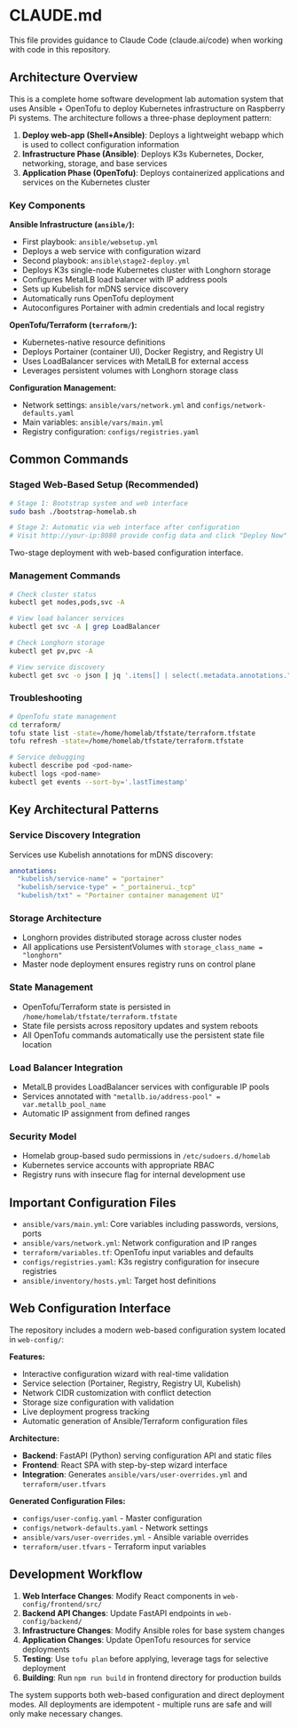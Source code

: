 # CLAUDE.md

This file provides guidance to Claude Code (claude.ai/code) when working with code in this repository.

## Architecture Overview

This is a complete home software development lab automation system that uses Ansible + OpenTofu to deploy Kubernetes infrastructure on Raspberry Pi systems. The architecture follows a three-phase deployment pattern:

1. **Deploy web-app (Shell+Ansible)**: Deploys a lightweight webapp which is used to collect configuration information
2. **Infrastructure Phase (Ansible)**: Deploys K3s Kubernetes, Docker, networking, storage, and base services
3. **Application Phase (OpenTofu)**: Deploys containerized applications and services on the Kubernetes cluster

### Key Components

**Ansible Infrastructure (`ansible/`):**
- First playbook: `ansible/websetup.yml`
- Deploys a web service with configuration wizard
- Second playbook: `ansible\stage2-deploy.yml`
- Deploys K3s single-node Kubernetes cluster with Longhorn storage
- Configures MetalLB load balancer with IP address pools
- Sets up Kubelish for mDNS service discovery
- Automatically runs OpenTofu deployment
- Autoconfigures Portainer with admin credentials and local registry

**OpenTofu/Terraform (`terraform/`):**
- Kubernetes-native resource definitions
- Deploys Portainer (container UI), Docker Registry, and Registry UI
- Uses LoadBalancer services with MetalLB for external access
- Leverages persistent volumes with Longhorn storage class

**Configuration Management:**
- Network settings: `ansible/vars/network.yml` and `configs/network-defaults.yaml`
- Main variables: `ansible/vars/main.yml`
- Registry configuration: `configs/registries.yaml`

## Common Commands

### Staged Web-Based Setup (Recommended)
```bash
# Stage 1: Bootstrap system and web interface
sudo bash ./bootstrap-homelab.sh

# Stage 2: Automatic via web interface after configuration
# Visit http://your-ip:8080 provide config data and click "Deploy Now"
```
Two-stage deployment with web-based configuration interface.

### Management Commands
```bash
# Check cluster status
kubectl get nodes,pods,svc -A

# View load balancer services
kubectl get svc -A | grep LoadBalancer

# Check Longhorn storage
kubectl get pv,pvc -A

# View service discovery
kubectl get svc -o json | jq '.items[] | select(.metadata.annotations."kubelish/service-name")'
```

### Troubleshooting
```bash
# OpenTofu state management
cd terraform/
tofu state list -state=/home/homelab/tfstate/terraform.tfstate
tofu refresh -state=/home/homelab/tfstate/terraform.tfstate

# Service debugging
kubectl describe pod <pod-name>
kubectl logs <pod-name>
kubectl get events --sort-by='.lastTimestamp'
```

## Key Architectural Patterns

### Service Discovery Integration
Services use Kubelish annotations for mDNS discovery:
```yaml
annotations:
  "kubelish/service-name" = "portainer"
  "kubelish/service-type" = "_portainerui._tcp"
  "kubelish/txt" = "Portainer container management UI"
```

### Storage Architecture
- Longhorn provides distributed storage across cluster nodes
- All applications use PersistentVolumes with `storage_class_name = "longhorn"`
- Master node deployment ensures registry runs on control plane

### State Management
- OpenTofu/Terraform state is persisted in `/home/homelab/tfstate/terraform.tfstate`
- State file persists across repository updates and system reboots
- All OpenTofu commands automatically use the persistent state file location

### Load Balancer Integration
- MetalLB provides LoadBalancer services with configurable IP pools
- Services annotated with `"metallb.io/address-pool" = var.metallb_pool_name`
- Automatic IP assignment from defined ranges

### Security Model
- Homelab group-based sudo permissions in `/etc/sudoers.d/homelab`
- Kubernetes service accounts with appropriate RBAC
- Registry runs with insecure flag for internal development use

## Important Configuration Files

- `ansible/vars/main.yml`: Core variables including passwords, versions, ports
- `ansible/vars/network.yml`: Network configuration and IP ranges
- `terraform/variables.tf`: OpenTofu input variables and defaults
- `configs/registries.yaml`: K3s registry configuration for insecure registries
- `ansible/inventory/hosts.yml`: Target host definitions

## Web Configuration Interface

The repository includes a modern web-based configuration system located in `web-config/`:

**Features:**
- Interactive configuration wizard with real-time validation
- Service selection (Portainer, Registry, Registry UI, Kubelish)
- Network CIDR customization with conflict detection
- Storage size configuration with validation
- Live deployment progress tracking
- Automatic generation of Ansible/Terraform configuration files

**Architecture:**
- **Backend**: FastAPI (Python) serving configuration API and static files
- **Frontend**: React SPA with step-by-step wizard interface
- **Integration**: Generates `ansible/vars/user-overrides.yml` and `terraform/user.tfvars`

**Generated Configuration Files:**
- `configs/user-config.yaml` - Master configuration
- `configs/network-defaults.yaml` - Network settings
- `ansible/vars/user-overrides.yml` - Ansible variable overrides
- `terraform/user.tfvars` - Terraform input variables

## Development Workflow

1. **Web Interface Changes**: Modify React components in `web-config/frontend/src/`
2. **Backend API Changes**: Update FastAPI endpoints in `web-config/backend/`
3. **Infrastructure Changes**: Modify Ansible roles for base system changes
4. **Application Changes**: Update OpenTofu resources for service deployments
5. **Testing**: Use `tofu plan` before applying, leverage tags for selective deployment
6. **Building**: Run `npm run build` in frontend directory for production builds

The system supports both web-based configuration and direct deployment modes. All deployments are idempotent - multiple runs are safe and will only make necessary changes.

